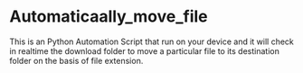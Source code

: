 # Automaticaally_move_file
This is an Python Automation Script that run on your device and it will check in realtime the download folder to move a particular file to its destination folder on the basis of file extension.
